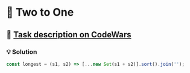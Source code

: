 # 📝 Two to One

## 🔗 [Task description on CodeWars](https://www.codewars.com/kata/5656b6906de340bd1b0000ac)

### 💡 Solution

```javascript
const longest = (s1, s2) => [...new Set(s1 + s2)].sort().join('');
```
